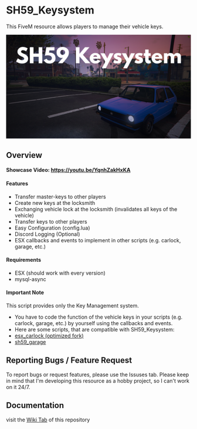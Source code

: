 # SH59_Keysystem
This FiveM resource allows players to manage their vehicle keys.

![This is an image](https://raw.githubusercontent.com/SteakHarpyie59/images-for-my-work/main/Thubmbnail_sh59ks_2.png)

## Overview
#### Showcase Video: https://youtu.be/YqnhZakHxKA

#### Features
- Transfer master-keys to other players
- Create new keys at the locksmith
- Exchanging vehicle lock at the locksmith (invalidates all keys of the vehicle)
- Transfer keys to other players
- Easy Configuration (config.lua)
- Discord Logging (Optional)
- ESX callbacks and events to implement in other scripts (e.g. carlock, garage, etc.)


#### Requirements
- ESX (should work with every version)
- mysql-async

#### Important Note
This script provides only the Key Management system.
- You have to code the function of the vehicle keys in your scripts (e.g. carlock, garage, etc.) by yourself using the callbacks and events.
- Here are some scripts, that are compatible with SH59_Keysystem:
- [esx_carlock (optimized fork)](https://github.com/SteakHarpyie59/esx_carlock)
- [sh59_garage](https://github.com/SteakHarpyie59/sh59_garage)

## Reporting Bugs / Feature Request
To report bugs or request features, please use the Issuses tab.
Please keep in mind that I'm developing this resource as a hobby project, so I can't work on it 24/7.

## Documentation
visit the [Wiki Tab](https://github.com/SteakHarpyie59/sh59_keysystem/wiki) of this repository
